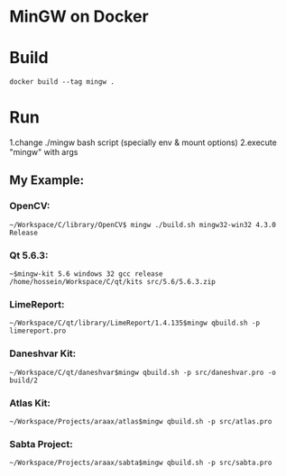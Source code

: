 # MinGW on Docker

# Build
```docker build --tag mingw .```

# Run
1.change ./mingw bash script (specially env & mount options)
2.execute "mingw" with args

## My Example:
### OpenCV:
```~/Workspace/C/library/OpenCV$ mingw ./build.sh mingw32-win32 4.3.0 Release```
### Qt 5.6.3:
```~$mingw-kit 5.6 windows 32 gcc release /home/hossein/Workspace/C/qt/kits src/5.6/5.6.3.zip```
### LimeReport:
```~/Workspace/C/qt/library/LimeReport/1.4.135$mingw qbuild.sh -p limereport.pro```
### Daneshvar Kit:
```~/Workspace/C/qt/daneshvar$mingw qbuild.sh -p src/daneshvar.pro -o build/2```
### Atlas Kit:
```~/Workspace/Projects/araax/atlas$mingw qbuild.sh -p src/atlas.pro```
### Sabta Project:
```~/Workspace/Projects/araax/sabta$mingw qbuild.sh -p src/sabta.pro```
